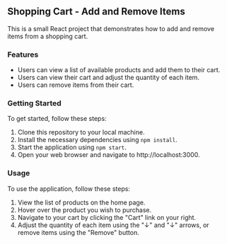 ## Shopping Cart - Add and Remove Items

This is a small React project that demonstrates how to add and remove items from a shopping cart.

### Features

- Users can view a list of available products and add them to their cart.
- Users can view their cart and adjust the quantity of each item.
- Users can remove items from their cart.

### Getting Started

To get started, follow these steps:

1. Clone this repository to your local machine.
2. Install the necessary dependencies using `npm install`.
3. Start the application using `npm start`.
4. Open your web browser and navigate to http://localhost:3000.

### Usage

To use the application, follow these steps:

1. View the list of products on the home page.
2. Hover over the product you wish to purchase.
3. Navigate to your cart by clicking the "Cart" link on your right.
4. Adjust the quantity of each item using the "↓" and "↓" arrows, or remove items using the "Remove" button.
